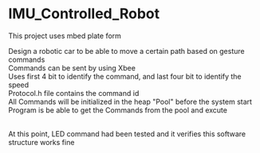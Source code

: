 # IMU_Controlled_Robot

This project uses mbed plate form<br/>

Design a robotic car to be able to move a certain path based on gesture commands<br/>
Commands can be sent by using Xbee<br/>
Uses first 4 bit to identify the command, and last four bit to identify the speed<br/>
Protocol.h file contains the command id<br/>
All Commands will be initialized in the heap "Pool" before the system start<br/>
Program is be able to get the Commands from the pool and excute<br/>
<br/>

At this point, LED command had been tested and it verifies this software structure works fine<br/>
